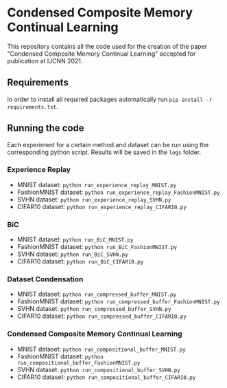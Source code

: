 # Condensed Composite Memory Continual Learning

This repository contains all the code used for the creation of the paper "Condensed Composite Memory Continual Learning" accepted for publication at IJCNN 2021.

## Requirements

In order to install all required packages automatically run `pip install -r requirements.txt`.

## Running the code

Each experiment for a certain method and dataset can be run using the corresponding python script. Results will be saved in the `logs` folder.

### Experience Replay
- MNIST dataset:        `python run_experience_replay_MNIST.py`
- FashionMNIST dataset: `python run_experience_replay_FashionMNIST.py`
- SVHN dataset:         `python run_experience_replay_SVHN.py`
- CIFAR10 dataset:      `python run_experience_replay_CIFAR10.py`

### BiC
- MNIST dataset:        `python run_BiC_MNIST.py`
- FashionMNIST dataset: `python run_BiC_FashionMNIST.py`
- SVHN dataset:         `python run_BiC_SVHN.py`
- CIFAR10 dataset:      `python run_BiC_CIFAR10.py`

### Dataset Condensation
- MNIST dataset:        `python run_compressed_buffer_MNIST.py`
- FashionMNIST dataset: `python run_compressed_buffer_FashionMNIST.py`
- SVHN dataset:         `python run_compressed_buffer_SVHN.py`
- CIFAR10 dataset:      `python run_compressed_buffer_CIFAR10.py`

### Condensed Composite Memory Continual Learning
- MNIST dataset:        `python run_compositional_buffer_MNIST.py`
- FashionMNIST dataset: `python run_compositional_buffer_FashionMNIST.py`
- SVHN dataset:         `python run_compositional_buffer_SVHN.py`
- CIFAR10 dataset:      `python run_compositional_buffer_CIFAR10.py`
